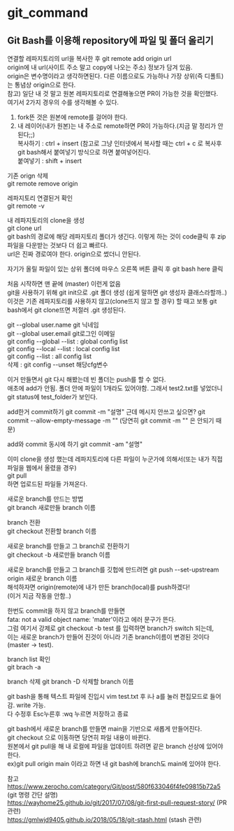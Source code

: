 # git_command


## Git Bash를 이용해 repository에 파일 및 폴더 올리기



연결할 레파지토리의 url을 복사한 후
git remote add origin url  
origin에 내 url(사이트 주소 말고 copy에 나오는 주소) 정보가 담겨 있음.  
origin은 변수명이라고 생각하면된다. 다른 이름으로도 가능하나 가장 상위(즉 디폴트)는 통념상 origin으로 한다. </br>
참고) 일단 내 것 말고 원본 레파지토리로 연결해놓으면 PR이 가능한 것을 확인했다.  
  여기서 2가지 경우의 수를 생각해볼 수 있다.  
   1. fork뜬 것은 원본에 remote를 걸어야 한다.</br>
   2. 내 레이어(내가 원본)는 내 주소로 remote하면 PR이 가능하다.(지금 말 정리가 안된다;;) </br>
복사하기 : ctrl + insert (참고로 그냥 인터넷에서 복사할 때는 ctrl + c 로 복사후 git  bash해서 붙여넣기 방식으로 하면 붙여넣어진다. </br>
붙여넣기 : shift + insert  

기존 orign 삭제  
git remote remove origin

레파지토리 연결된거 확인  
git remote -v  

내 레파지토리의 clone을 생성  
git clone url  
git bash의 경로에 해당 레파지토리 폴더가 생긴다. 이렇게 하는 것이 code클릭 후 zip파일을 다운받는 것보다 더 쉽고 빠르다.  \
url은 진짜 경로여야 한다. origin으로 썼더니 안된다.  

자기가 올릴 파일이 있는 상위 폴더에 마우스 오른쪽 버튼 클릭 후 git bash here 클릭  

처음 시작하면 맨 끝에 (master) 이런게 없음  
git을 사용하기 위해 git init으로 .git 폴더 생성 (쉽게 말하면 git 생성자 클래스라할까..)  
이것은 기존 레파지토리를 사용하지 않고(clone뜨지 않고 할 경우) 할 때고 보통 git bash에서 git clone뜨면 저절러 .git 생성된다.</br>

git --global user.name git 닉네임  
git --global user.email git로그인 이메일  
git config --global --list : global config list  
git config --local --list : local config list  
git config --list : all config list  
삭제 : git config --unset 해당cfg변수  

이거 만들면서 git 다시 해봤는데 빈 폴더는 push를 할 수 없다.  
애초에 add가 안됨. 폴더 안에 파일이 1개라도 있어야함. 그래서 test2.txt를 넣었더니 git status에 test_folder가 보인다.  

add한거 commit하기 
git commit -m "설명"
근데 메시지 안쓰고 싶으면?
git commit --allow-empty-message -m "" (당연히 git commit -m "" 은 안되기 때문)

add와 commit 동시에 하기
git commit -am "설명"  

이미 clone을 생성 했는데 레파지토리에 다른 파일이 누군가에 의해서(또는 내가 직접 파일을 웹에서 올렸을 경우)  
git pull  
하면 업로드된 파일들 가져온다.  

새로운 branch를 만드는 방법  
git branch 새로만들 branch 이름  

branch 전환  
git checkout 전환할 branch 이름  

새로운 branch를 만들고 그 branch로 전환하기  
git checkout -b 새로만들 branch 이름  

새로운 branch를 만들고 그 branch를 깃헙에 만드려면
git push --set-upstream origin 새로운 branch 이름  
해석하자면 origin(remote)에 내가 만든 branch(local)를 push하겠다!  
(이거 지금 작동을 안함..)

한번도 commit을 하지 않고 branch를 만들면  
fata: not a valid object name: 'mater'이라고 에러 문구가 뜬다.  
그럼 여기서 강제로 git checkout -b test 를 입력하면 branch가 switch 되는데,  
이는 새로운 branch가 만들어 진것이 아니라 기존 branch이름이 변경된 것이다(master -> test).  

branch list 확인  
git brach -a  

branch 삭제
git branch -D 삭제할 branch 이름

git bash을 통해 텍스트 파일에 진입시
vim test.txt
후 i나 a를 눌러 편집모드로 들어감. write 가능.<br> 
다 수정후 Esc누른후 :wq 누르면 저장하고 종료 <br>

git bash에서 새로운 branch를 만들면 main을 기반으로 새롭게 만들어진다. </br>
git checkout <branch name>으로 이동하면 당연히 파일 내용이 바뀐다. </br>
원본에서 git pull을 해 내 로컬에 파일을 업데이트 하려면 같은 branch 선상에 있어야 한다.</br>
ex)git pull origin main 이라고 하면 내 git bash에 branch도 main에 있어야 한다. </br>



참고<br>
https://www.zerocho.com/category/Git/post/580f633046f4fe09815b72a5 (git 명령 간단 설명)  
https://wayhome25.github.io/git/2017/07/08/git-first-pull-request-story/ (PR 관련)  
https://gmlwjd9405.github.io/2018/05/18/git-stash.html (stash 관련)  


